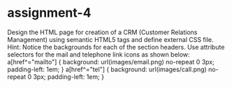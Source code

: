 # assignment-4
Design the HTML page for creation of a CRM (Customer Relations Management) using semantic HTML5 tags and define external CSS file.  Hint: Notice the backgrounds for each of the section headers. Use attribute selectors for the mail and telephone link icons as shown below: a[href^="mailto"] { background: url(images/email.png) no-repeat 0 3px; padding-left: 1em; } a[href^="tel"] { background: url(images/call.png) no-repeat 0 3px; padding-left: 1em; }
